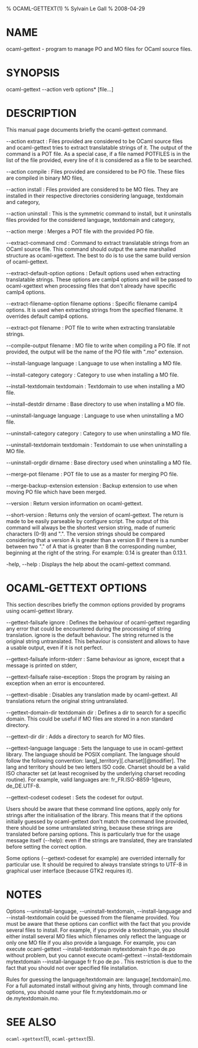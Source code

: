 % OCAML-GETTEXT(1)
% Sylvain Le Gall
% 2008-04-29

# NAME

ocaml-gettext - program to manage PO and MO files for OCaml source files.

# SYNOPSIS

ocaml-gettext --action verb options* [file...]

# DESCRIPTION

This manual page documents briefly the ocaml-gettext command.

--action extract
:  Files provided are considered to be OCaml source files and ocaml-gettext
   tries to extract translatable strings of it. The output of the command is a
   POT file. As a special case, if a file named POTFILES is in the list of the
   file provided, every line of it is considered as a file to be searched.

--action compile
: Files provided are considered to be PO file. These files are compiled in
  binary MO files,

--action install
:  Files provided are considered to be MO files. They are installed in their
   respective directories considering language, textdomain and category,

--action uninstall
:  This is the symmetric command to install, but it uninstalls files provided
   for the considered language, textdomain and category,

--action merge
:   Merges a POT file with the provided PO file.

--extract-command cmd
:   Command to extract translatable strings from an OCaml source file. This
    command should output the same marshalled structure as ocaml-xgettext. The
    best to do is to use the same build version of ocaml-gettext.

--extract-default-option options
:   Default options used when extracting translatable strings. These options
    are camlp4 options and will be passed to ocaml-xgettext when processing
    files that don't already have specific camlp4 options.

--extract-filename-option filename options
:   Specific filename camlp4 options. It is used when extracting strings from
    the specified filename. It overrides default camlp4 options.

--extract-pot filename
:   POT file to write when extracting translatable strings.

--compile-output filename
:   MO file to write when compiling a PO file. If not provided, the output will
    be the name of the PO file with ".mo" extension.

--install-language language
:   Language to use when installing a MO file.

--install-category category
:   Category to use when installing a MO file.

--install-textdomain textdomain
:   Textdomain to use when installing a MO file.

--install-destdir dirname
:   Base directory to use when installing a MO file.

--uninstall-language language
:   Language to use when uninstalling a MO file.

--uninstall-category category
:   Category to use when uninstalling a MO file.

--uninstall-textdomain textdomain
:   Textdomain to use when uninstalling a MO file.

--uninstall-orgdir dirname
:   Base directory used when uninstalling a MO file.

--merge-pot filename
:   POT file to use as a master for merging PO file.

--merge-backup-extension extension
:   Backup extension to use when moving PO file which have been merged.

--version
:   Return version information on ocaml-gettext.

--short-version
:   Returns only the version of ocaml-gettext. The return is made to be easily
    parseable by configure script. The output of this command will always be
    the shortest version string, made of numeric characters (0-9) and ".". The
    version strings should be compared considering that a version A is greater
    than a version B if there is a number between two "." of A that is greater
    than B the corresponding number, beginning at the right of the string. For
    example: 0.14 is greater than 0.13.1.

-help, --help
:   Displays the help about the ocaml-gettext command.


# OCAML-GETTEXT OPTIONS

This section describes briefly the common options provided by programs using
ocaml-gettext library.

--gettext-failsafe ignore
:   Defines the behaviour of ocaml-gettext regarding any error that could be
    encountered during the processing of string translation.  ignore is the
    default behaviour. The string returned is the original string untranslated.
    This behaviour is consistent and allows to have a usable output, even if it
    is not perfect.

--gettext-failsafe inform-stderr
:   Same behaviour as ignore, except that a message is printed on stderr,

--gettext-failsafe raise-exception
:   Stops the program by raising an exception when an error is encountered.

--gettext-disable
:   Disables any translation made by ocaml-gettext. All translations return the
   original string untranslated.

--gettext-domain-dir textdomain dir
:   Defines a dir to search for a specific domain. This could be useful if MO
    files are stored in a non standard directory.

--gettext-dir dir
:   Adds a directory to search for MO files.

--gettext-language language
:   Sets the language to use in ocaml-gettext library. The language should be
    POSIX compliant. The language should follow the following convention:
    lang\[_territory]\[.charset]\[@modifier]. The lang and territory should be
    two letters ISO code. Charset should be a valid ISO character set (at least
    recognised by the underlying charset recoding routine). For example, valid
    languages are: fr_FR.ISO-8859-1@euro, de_DE.UTF-8.

--gettext-codeset codeset
:   Sets the codeset for output.

Users should be aware that these command line options, apply only for strings
after the initialisation of the library. This means that if the options
initially guessed by ocaml-gettext don't match the command line provided, there
should be some untranslated string, because these strings are translated before
parsing options. This is particularly true for the usage message itself
(--help): even if the strings are translated, they are translated before
setting the correct option.

Some options (--gettext-codeset for example) are overrided internally for
particular use. It should be required to always translate strings to UTF-8 in
graphical user interface (because GTK2 requires it).

# NOTES

Options --uninstall-language, --uninstall-textdomain, --install-language and
--install-textdomain could be guessed from the filename provided. You must be
aware that these options can conflict with the fact that you provide several
files to install. For example, if you provide a textdomain, you should either
install several MO files which filenames only reflect the language or only one
MO file if you also provide a language. For example, you can execute
ocaml-gettext --install-textdomain mytextdomain fr.po de.po without problem,
but you cannot execute ocaml-gettext --install-textdomain mytextdomain
--install-language fr fr.po de.po . This restriction is due to the fact that
you should not over specified file installation.

Rules for guessing the language/textdomain are: language[.textdomain].mo. For a
full automated install without giving any hints, through command line options,
you should name your file fr.mytextdomain.mo or de.mytextdomain.mo.

# SEE ALSO

`ocaml-xgettext`(1), `ocaml-gettext`(5).
